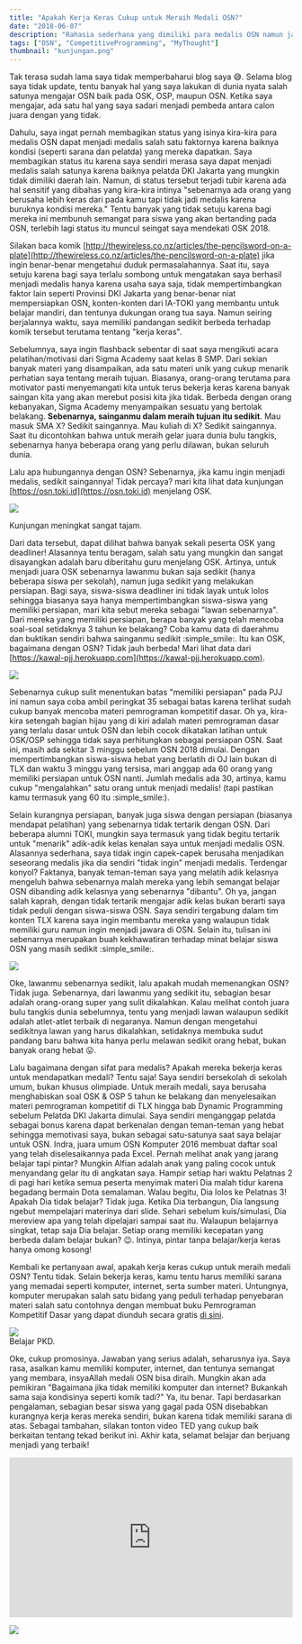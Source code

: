 ```yaml
---
title: "Apakah Kerja Keras Cukup untuk Meraih Medali OSN?"
date: "2018-06-07"
description: "Rahasia sederhana yang dimiliki para medalis OSN namun jarang terungkap."
tags: ["OSN", "CompetitiveProgramming", "MyThought"]
thumbnail: "kunjungan.png"
---
```


Tak terasa sudah lama saya tidak memperbaharui blog saya :sweat_smile:. Selama blog saya tidak update, tentu banyak hal yang saya lakukan di dunia nyata salah satunya mengajar OSN baik pada OSK, OSP, maupun OSN. Ketika saya mengajar, ada satu hal yang saya sadari menjadi pembeda antara calon juara dengan yang tidak.

Dahulu, saya ingat pernah membagikan status yang isinya kira-kira para medalis OSN dapat menjadi medalis salah satu faktornya karena baiknya kondisi (seperti sarana dan pelatda) yang mereka dapatkan. Saya membagikan status itu karena saya sendiri merasa saya dapat menjadi medalis salah satunya karena baiknya pelatda DKI Jakarta yang mungkin tidak dimiliki daerah lain. Namun, di status tersebut terjadi tubir karena ada hal sensitif yang dibahas yang kira-kira intinya "sebenarnya ada orang yang berusaha lebih keras dari pada kamu tapi tidak jadi medalis karena buruknya kondisi mereka." Tentu banyak yang tidak setuju karena bagi mereka ini membunuh semangat para siswa yang akan bertanding pada OSN, terlebih lagi status itu muncul seingat saya mendekati OSK 2018.

Silakan baca komik [http://thewireless.co.nz/articles/the-pencilsword-on-a-plate](http://thewireless.co.nz/articles/the-pencilsword-on-a-plate) jika ingin benar-benar mengetahui duduk permasalahannya. Saat itu, saya setuju karena bagi saya terlalu sombong untuk mengatakan saya berhasil menjadi medalis hanya karena usaha saya saja, tidak mempertimbangkan faktor lain seperti Provinsi DKI Jakarta yang benar-benar niat mempersiapkan OSN, konten-konten dari IA-TOKI yang membantu untuk belajar mandiri, dan tentunya dukungan orang tua saya. Namun seiring berjalannya waktu, saya memiliki pandangan sedikit berbeda terhadap komik tersebut terutama tentang "kerja keras".

Sebelumnya, saya ingin flashback sebentar di saat saya mengikuti acara pelatihan/motivasi dari Sigma Academy saat kelas 8 SMP. Dari sekian banyak materi yang disampaikan, ada satu materi unik yang cukup menarik perhatian saya tentang meraih tujuan. Biasanya, orang-orang terutama para motivator pasti menyemangati kita untuk terus bekerja keras karena banyak saingan kita yang akan merebut posisi kita jika tidak. Berbeda dengan orang kebanyakan, Sigma Academy menyampaikan sesuatu yang bertolak belakang. **Sebenarnya, sainganmu dalam meraih tujuan itu sedikit**. Mau masuk SMA X? Sedikit saingannya. Mau kuliah di X? Sedikit saingannya. Saat itu dicontohkan bahwa untuk meraih gelar juara dunia bulu tangkis, sebenarnya hanya beberapa orang yang perlu dilawan, bukan seluruh dunia.

Lalu apa hubungannya dengan OSN? Sebenarnya, jika kamu ingin menjadi medalis, sedikit saingannya! Tidak percaya? mari kita lihat data kunjungan [https://osn.toki.id](https://osn.toki.id) menjelang OSK.

![](kunjungan.png)
<div class="img-caption">Kunjungan meningkat sangat tajam.</div>

Dari data tersebut, dapat dilihat bahwa banyak sekali peserta OSK yang deadliner! Alasannya tentu beragam, salah satu yang mungkin dan sangat disayangkan adalah baru diberitahu guru menjelang OSK. Artinya, untuk menjadi juara OSK sebenarnya lawanmu bukan saja sedikit (hanya beberapa siswa per sekolah), namun juga sedikit yang melakukan persiapan. Bagi saya, siswa-siswa deadliner ini tidak layak untuk lolos sehingga biasanya saya hanya mempertimbangkan siswa-siswa yang memiliki persiapan, mari kita sebut mereka sebagai "lawan sebenarnya". Dari mereka yang memiliki persiapan, berapa banyak yang telah mencoba soal-soal setidaknya 3 tahun ke belakang? Coba kamu data di daerahmu dan buktikan sendiri bahwa sainganmu sedikit :simple_smile:. Itu kan OSK, bagaimana dengan OSN? Tidak jauh berbeda! Mari lihat data dari [https://kawal-pjj.herokuapp.com](https://kawal-pjj.herokuapp.com).

![](pjj.png)

Sebenarnya cukup sulit menentukan batas "memiliki persiapan" pada PJJ ini namun saya coba ambil peringkat 35 sebagai batas karena terlihat sudah cukup banyak mencoba materi pemrograman kompetitif dasar. Oh ya, kira-kira setengah bagian hijau yang di kiri adalah materi pemrograman dasar yang terlalu dasar untuk OSN dan lebih cocok dikatakan latihan untuk OSK/OSP sehingga tidak saya perhitungkan sebagai persiapan OSN. Saat ini, masih ada sekitar 3 minggu sebelum OSN 2018 dimulai. Dengan mempertimbangkan siswa-siswa hebat yang berlatih di OJ lain bukan di TLX dan waktu 3 minggu yang tersisa, mari anggap ada 60 orang yang memiliki persiapan untuk OSN nanti. Jumlah medalis ada 30, artinya, kamu cukup "mengalahkan" satu orang untuk menjadi medalis! (tapi pastikan kamu termasuk yang 60 itu :simple_smile:).

Selain kurangnya persiapan, banyak juga siswa dengan persiapan (biasanya mendapat pelatihan) yang sebenarnya tidak tertarik dengan OSN. Dari beberapa alumni TOKI, mungkin saya termasuk yang tidak begitu tertarik untuk "menarik" adik-adik kelas kenalan saya untuk menjadi medalis OSN. Alasannya sederhana, saya tidak ingin capek-capek berusaha menjadikan seseorang medalis jika dia sendiri "tidak ingin" menjadi medalis. Terdengar konyol? Faktanya, banyak teman-teman saya yang melatih adik kelasnya mengeluh bahwa sebenarnya malah mereka yang lebih semangat belajar OSN dibanding adik kelasnya yang sebenarnya "dibantu". Oh ya, jangan salah kaprah, dengan tidak tertarik mengajar adik kelas bukan berarti saya tidak peduli dengan siswa-siswa OSN. Saya sendiri tergabung dalam tim konten TLX karena saya ingin membantu mereka yang walaupun tidak memiliki guru namun ingin menjadi jawara di OSN. Selain itu, tulisan ini sebenarnya merupakan buah kekhawatiran terhadap minat belajar siswa OSN yang masih sedikit :simple_smile:.

<div class="row justify-content-center">
    <div class="col-9 col-lg-6">
        <img src="khawatir.jpg"/>
    </div>
</div>

Oke, lawanmu sebenarnya sedikit, lalu apakah mudah memenangkan OSN? Tidak juga. Sebenarnya, dari lawanmu yang sedikit itu, sebagian besar adalah orang-orang super yang sulit dikalahkan. Kalau melihat contoh juara bulu tangkis dunia sebelumnya, tentu yang menjadi lawan walaupun sedikit adalah atlet-atlet terbaik di negaranya. Namun dengan mengetahui sedikitnya lawan yang harus dikalahkan, setidaknya membuka sudut pandang baru bahwa kita hanya perlu melawan sedikit orang hebat, bukan banyak orang hebat :stuck_out_tongue:.

Lalu bagaimana dengan sifat para medalis? Apakah mereka bekerja keras untuk mendapatkan medali? Tentu saja! Saya sendiri bersekolah di sekolah umum, bukan khusus olimpiade. Untuk meraih medali, saya berusaha menghabiskan soal OSK & OSP 5 tahun ke belakang dan menyelesaikan materi pemrograman kompetitif di TLX hingga bab Dynamic Programming sebelum Pelatda DKI Jakarta dimulai. Saya sendiri menganggap pelatda sebagai bonus karena dapat berkenalan dengan teman-teman yang hebat sehingga memotivasi saya, bukan sebagai satu-satunya saat saya belajar untuk OSN. Indra, juara umum OSN Komputer 2016 membuat daftar soal yang telah diselesaikannya pada Excel. Pernah melihat anak yang jarang belajar tapi pintar? Mungkin Alfian adalah anak yang paling cocok untuk menyandang gelar itu di angkatan saya. Hampir setiap hari waktu Pelatnas 2 di pagi hari ketika semua peserta menyimak materi Dia malah tidur karena begadang bermain Dota semalaman. Walau begitu, Dia lolos ke Pelatnas 3! Apakah Dia tidak belajar? Tidak juga. Ketika Dia terbangun, Dia langsung ngebut mempelajari materinya dari slide. Sehari sebelum kuis/simulasi, Dia mereview apa yang telah dipelajari sampai saat itu. Walaupun belajarnya singkat, tetap saja Dia belajar. Setiap orang memiliki kecepatan yang berbeda dalam belajar bukan? :wink:. Intinya, pintar tanpa belajar/kerja keras hanya omong kosong!

Kembali ke pertanyaan awal, apakah kerja keras cukup untuk meraih medali OSN? Tentu tidak. Selain bekerja keras, kamu tentu harus memiliki sarana yang memadai seperti komputer, internet, serta sumber materi. Untungnya, komputer merupakan salah satu bidang yang peduli terhadap penyebaran materi salah satu contohnya dengan membuat buku Pemrograman Kompetitif Dasar yang dapat diunduh secara gratis [di sini](https://osn.toki.id/arsip/download-pkd).

<div class="row justify-content-center">
    <div class="col-9 col-lg-6">
        <img src="meme/dr-strange-pkd.png"/>
        <div class="img-caption">Belajar PKD.</div>
    </div>
</div>

Oke, cukup promosinya. Jawaban yang serius adalah, seharusnya iya. Saya rasa, asalkan kamu memiliki komputer, internet, dan tentunya semangat yang membara, insyaAllah medali OSN bisa diraih. Mungkin akan ada pemikiran "Bagaimana jika tidak memiliki komputer dan internet? Bukankah sama saja kondisinya seperti komik tadi?" Ya, itu benar. Tapi berdasarkan pengalaman, sebagian besar siswa yang gagal pada OSN disebabkan kurangnya kerja keras mereka sendiri, bukan karena tidak memiliki sarana di atas. Sebagai tambahan, silakan tonton video TED yang cukup baik berkaitan tentang tekad berikut ini. Akhir kata, selamat belajar dan berjuang menjadi yang terbaik!

<div style="max-width:854px"><div style="position:relative;height:0;padding-bottom:56.25%"><iframe src="https://embed.ted.com/talks/lang/id/angela_lee_duckworth_grit_the_power_of_passion_and_perseverance" width="854" height="480" style="position:absolute;left:0;top:0;width:100%;height:100%" frameborder="0" scrolling="no" allowfullscreen></iframe></div></div>

![](meme/bad-good-code.png)
